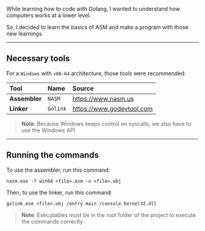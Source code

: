 While learning how to code with Golang, I wanted to understand how computers works at a lower level.

So, I decided to learn the basics of ASM and make a program with those new learnings.

***

## **Necessary tools**

For a `Windows` with `x86-64` architecture, those tools were recommended:

| Tool            | Name       | Source                     |
|:----------------|:-----------|:---------------------------|
| **Assembler**   | `NASM`     | https://www.nasm.us        |
| **Linker**      | `Golink`   | https://www.godevtool.com  |

> **Note**: Because Windows keeps control on syscalls, we also have to use the Windows API

***

## **Running the commands**

To use the assembler, run this command:

`nasm.exe -f win64 <file>.asm -o <file>.obj`

Then, to use the linker, run this command:

`golink.exe <file>.obj /entry main /console kernel32.dll`

> **Note**: Executables must be in the root folder of the project to execute the commands correctly